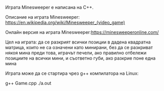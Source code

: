 Играта Minesweeper е написана на C++.

Описание на играта Minesweeper: https://en.wikipedia.org/wiki/Minesweeper_(video_game)

Oнлайн версия на играта Minesweeper:https://minesweeperonline.com/

Цел на играта: да се разкрият всички позиции в дадена квадратна матрица, които не са означени като минирани,
без да се разкриват някоя мина преди това,
играчът печели, ако правилно отбележи позициите на всички мини, и съответно губи, ако разкрие поне една мина

Играта може да се стартира чрез g++ компилатора на Linux:

g++ Game.cpp
./a.out

